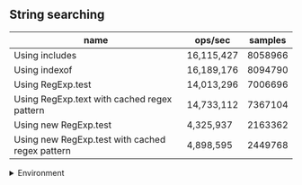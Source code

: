 ## String searching

|name|ops/sec|samples|
|-|-|-|
|Using includes|16,115,427|8058966|
|Using indexof|16,189,176|8094790|
|Using RegExp.test|14,013,296|7006696|
|Using RegExp.text with cached regex pattern|14,733,112|7367104|
|Using new RegExp.test|4,325,937|2163362|
|Using new RegExp.test with cached regex pattern|4,898,595|2449768|


<details>
<summary>Environment</summary>

* __Machine:__ linux x64 | 4 vCPUs | 7.6GB Mem
* __Run:__ Wed Oct 15 2025 23:02:08 GMT+0000 (Coordinated Universal Time)
* __Node:__ `v18.20.8`
</details>

<!--
{"environment":{"platform":"linux","arch":"x64","cpus":4,"totalMemory":7.597843170166016},"benchmarks":[{"name":"Using includes","samples":8058966,"opsSec":16115427.5658637},{"name":"Using indexof","samples":8094790,"opsSec":16189176.468587343},{"name":"Using RegExp.test","samples":7006696,"opsSec":14013296.289186345},{"name":"Using RegExp.text with cached regex pattern","samples":7367104,"opsSec":14733112.327902399},{"name":"Using new RegExp.test","samples":2163362,"opsSec":4325937.613756821},{"name":"Using new RegExp.test with cached regex pattern","samples":2449768,"opsSec":4898595.283558936}]}-->
